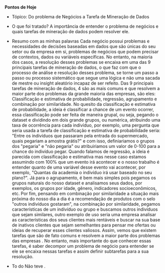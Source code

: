 **Pontos de Hoje**

- Tópico: 
	Do problema de Negócios a Tarefa de Mineração de Dados

- O que foi tratado?
	 A importância de entender o problema de negócios e quais tarefas de mineração de dados podem resolver ele.

- Resumo com as minhas palavras
	 Cada negócio possui problemas e necessidades de decisões baseadas em dados que são únicas do seu setor ou da empresa em si, problemas de negócios que podem precisar de contextos, dados ou variáveis específicas. No entanto, na maioria dos casos, a resolução desses problemas se encaixa em uma das 9 principais tarefas de mineração de dados, o que faz com que o processo de análise e resolução desses problema, se torne um passo a passo ou processo sistemático que segue uma lógica e não uma sacada de mestre ou insight aleatório incapaz de ser refeito. Das 9 principais tarefas de mineração de dados, 4 são as mais comuns e que resolvem a maior parte dos problemas da grande maioria das empresas, são eles: Classificação e estimativa de probabilidade, regressão, agrupamento e combinação por similaridade. No quesito da classificação e estimativa de probabilidade, a ideia é classificar a chance de um evento ocorrer, essa classificação pode ser feita de maneira grupal, ou seja, pegando o dataset e dividindo em dois grande grupos, ou numérica, atribuindo uma taxa de ocorrência para cada indivíduo, por exemplo, uma pergunta que seria usada a tarefa de classificação e estimativa de probabilidade seria: "Entre os indivíduos que passaram pela entrada do supermercado, quais pegariam a amostra grátis?" e com isso, definiariamos o grupos dos "pegaria" e "não pegaria" ou atribuiriamos um valor de 0-100 para a chance do indivíduo pegar. Quando falamos de regressão, a ideia é parecida com classificação e estimativa mas nesse caso estamos assumindo com 100% que um evento irá acontecer e o nosso trabalho é entender quanto de uma variável desse evento vai acontecer, por exemplo, "Quantas da academia o indivíduo irá usar baseado no seu plano?". Já para o agrupamento, é bem mais simples pois pegamos os grupos naturais do nosso dataset e analisamos seus dados, por exemplos, os grupos por idade, gênero, indicadores socioeconômicos, etc. Por fim, pensando em combinação por similaridade a situação mais próxima do nosso dia a dia é a recomendação de produtos com o selo "outros indivíduos gostaram", na combinação por similaridade, pegamos características de um indivíduo ou grupo e buscamos outros indivíduos que sejam similares, outro exemplo de uso seria uma empresa analisar as características dos seus clientes mais rentáveis e buscar na sua base de inativos clientes que sejam semelhantes para pensar me ofertas ou ideias de recuperar esses clientes valiosos. Assim, vemos que existem tarefas que são de fato comuns e resolvem a maior parte dos problemas das empresas . No entanto, mais importante do que conhecer essas tarefas, é saber decompor um problema de negócio para entender se ele se encaixa nessas tarefas e assim definir subtarefas para a sua resolução.
- To do 
	Não teve .